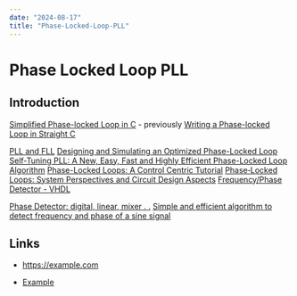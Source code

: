 ```yaml
---
date: "2024-08-17"
title: "Phase-Locked-Loop-PLL"
---
```


<!-- markdownlint-disable MD025 -->
# Phase Locked Loop PLL
<!-- markdownlint-enable MD025 -->

## Introduction


[Simplified Phase-locked Loop in C](https://www.liquidsdr.org/blog/pll-simple-howto/) - previously [Writing a Phase-locked Loop in Straight C](https://www.liquidsdr.org/blog/pll-howto/)

[PLL and FLL](https://github.com/haodongnj/PLL)
[Designing and Simulating an Optimized Phase-Locked Loop](https://www.allaboutcircuits.com/technical-articles/designing-and-simulating-an-optimized-phase-locked-loop/)
[Self-Tuning PLL: A New, Easy, Fast and Highly Efficient Phase-Locked Loop Algorithm](https://ieeexplore.ieee.org/document/9609619)
[Phase-Locked Loops: A Control Centric Tutorial](https://dabramovitch.com/pubs/pll_tutorial.pdf)
[Phase‐Locked Loops: System Perspectives and Circuit Design Aspects](https://onlinelibrary.wiley.com/doi/epdf/10.1002/9781119909071.ch1)
[Frequency/Phase Detector - VHDL](https://www.ece.ualberta.ca/~elliott/ee552/studentAppNotes/1999f/PhaseDetector/)

[Phase Detector: digital, linear, mixer . .](https://www.electronics-notes.com/articles/radio/pll-phase-locked-loop/phase-detector-digital-analogue-mixer.php)
[Simple and efficient algorithm to detect frequency and phase of a sine signal](https://dsp.stackexchange.com/questions/19057/simple-and-efficient-algorithm-to-detect-frequency-and-phase-of-a-sine-signal/19060#19060)

## Links

<!-- markdownlint-disable MD034 -->
* https://example.com
<!-- markdownlint-enable MD034 -->
* [Example](https://example.com)

